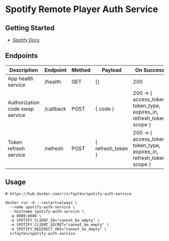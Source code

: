 # Spotify Remote Player Auth Service

## Getting Started
- [Spotify Docs](https://developer.spotify.com/documentation/general/guides/app-settings/)

## Endpoints
| Description                     | Endpoint             | Method   | Payload               | On Success                                                            | On Error                                               |
|---------------------------------|----------------------|----------|-----------------------|-----------------------------------------------------------------------|--------------------------------------------------------|
| App health service              | /health              | GET      | {}                    | 200                                                                   | 400                                                    |
| Authorization code swap service | /callback            | POST     | { code }              | 200 -> { access_token, token_type, expires_in, refresh_token, scope } | (400 &#124; SPOTIFY_ERROR_STATUS) -> { message }       |
| Token refresh service           | /refresh             | POST     | { refresh_token }     | 200 -> { access_token, token_type, expires_in, refresh_token, scope } | (400 &#124; SPOTIFY_ERROR_STATUS) -> { message }       |

## Usage
```shell
# https://hub.docker.com/r/srfaytkn/spotify-auth-service

docker run -d --restart=always \
  --name spotify-auth-service \
  --hostname spotify-auth-service \
  -p 8080:8080 \
  -e SPOTIFY_CLIENT_ID="cannot_be_empty" \
  -e SPOTIFY_CLIENT_SECRET="cannot_be_empty" \
  -e SPOTIFY_REDIRECT_URI="cannot_be_empty" \
  srfaytkn/spotify-auth-service
```


